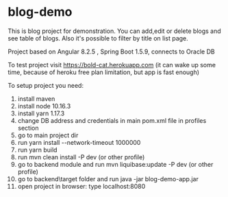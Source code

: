 # blog-demo

This is blog project for demonstration. You can add,edit or delete blogs and see table of blogs. Also it's possible to filter by title on list page.

Project based on Angular 8.2.5 , Spring Boot 1.5.9, connects to Oracle DB

To test project visit https://bold-cat.herokuapp.com (it can wake up some time, because of heroku free plan limitation, but app is fast enough)

To setup project you need:

1. install maven
2. install node 10.16.3
3. install yarn 1.17.3
4. change DB address and credentials in main pom.xml file in profiles section
5. go to main project dir 
6. run yarn install --network-timeout 1000000
7. run yarn build
8. run mvn clean install -P dev (or other profile)
9. go to backend module and run mvn liquibase:update -P dev (or other profile)
10. go to backend\target folder and run java -jar blog-demo-app.jar
11. open project in browser: type localhost:8080